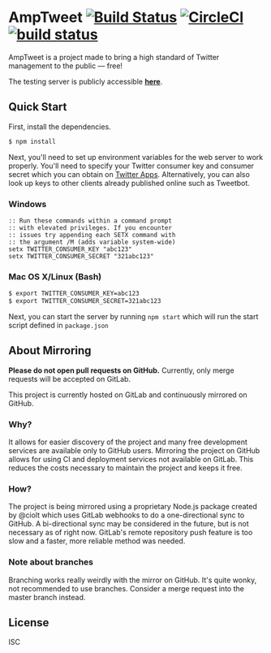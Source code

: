 # AmpTweet [![Build Status](https://www.bitrise.io/app/dbbcddd2536e0248/status.svg?token=cw7O2wKQdMdSWbrcdbo3jw)](https://www.bitrise.io/app/dbbcddd2536e0248) [![CircleCI](https://circleci.com/gh/amptweet/amptweet-web.svg?style=svg)](https://circleci.com/gh/amptweet/amptweet-web) [![build status](https://gitlab.com/amptweet/amptweet-web/badges/master/build.svg)](https://gitlab.com/amptweet/amptweet-web/commits/master)

AmpTweet is a project made to bring a high standard of Twitter management to the public ― free!

The testing server is publicly accessible **[here](https://amptweet.herokuapp.com)**.

## Quick Start

First, install the dependencies.

```bash
$ npm install
```

Next, you'll need to set up environment variables for the web server to work properly. You'll need to specify your Twitter consumer key and consumer secret which you can obtain on [Twitter Apps](https://apps.twitter.com/). Alternatively, you can also look up keys to other clients already published online such as Tweetbot.

### Windows

```console
:: Run these commands within a command prompt
:: with elevated privileges. If you encounter
:: issues try appending each SETX command with
:: the argument /M (adds variable system-wide)
setx TWITTER_CONSUMER_KEY "abc123"
setx TWITTER_CONSUMER_SECRET "321abc123"
```

### Mac OS X/Linux (Bash)

```bash
$ export TWITTER_CONSUMER_KEY=abc123
$ export TWITTER_CONSUMER_SECRET=321abc123
```

Next, you can start the server by running `npm start` which will run the start script defined in `package.json`

## About Mirroring

**Please do not open pull requests on GitHub.** Currently, only merge requests will be accepted on GitLab.

This project is currently hosted on GitLab and continuously mirrored on GitHub.

### Why?
It allows for easier discovery of the project and many free development services are available only to GitHub users.
Mirroring the project on GitHub allows for using CI and deployment services not available on GitLab.
This reduces the costs necessary to maintain the project and keeps it free.

### How?
The project is being mirrored using a proprietary Node.js package created by @ciolt which uses GitLab webhooks to do a one-directional sync to GitHub.
A bi-directional sync may be considered in the future, but is not necessary as of right now.
GitLab's remote repository push feature is too slow and a faster, more reliable method was needed.

### Note about branches

Branching works really weirdly with the mirror on GitHub.
It's quite wonky, not recommended to use branches.
Consider a merge request into the master branch instead.

## License

ISC
